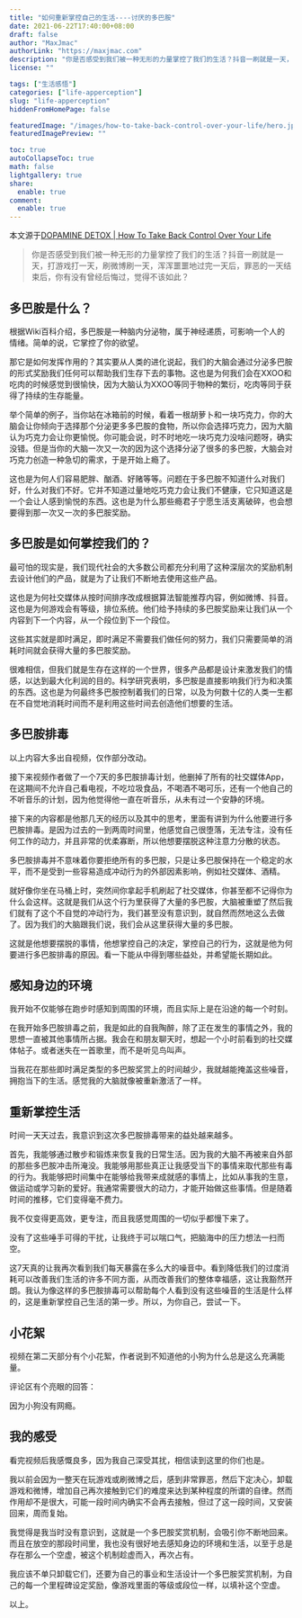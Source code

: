 ```yaml
---
title: "如何重新掌控自己的生活----讨厌的多巴胺"
date: 2021-06-22T17:40:00+08:00
draft: false
author: "MaxJmac"
authorLink: "https://maxjmac.com"
description: "你是否感受到我们被一种无形的力量掌控了我们的生活？抖音一刷就是一天，打游戏打一天，刷微博刷一天，浑浑噩噩地过完一天后，罪恶的一天结束后，你有没有曾经后悔过，觉得不该如此？"
license: ""

tags: ["生活感悟"]
categories: ["life-apperception"]
slug: "life-apperception"
hiddenFromHomePage: false

featuredImage: "/images/how-to-take-back-control-over-your-life/hero.jpg"
featuredImagePreview: ""

toc: true
autoCollapseToc: true
math: false
lightgallery: true
share:
  enable: true
comment:
  enable: true
---
```


本文源于[DOPAMINE DETOX | How To Take Back Control Over Your Life](https://www.youtube.com/watch?v=bV_NdUZEmnE)

> 你是否感受到我们被一种无形的力量掌控了我们的生活？抖音一刷就是一天，打游戏打一天，刷微博刷一天，浑浑噩噩地过完一天后，罪恶的一天结束后，你有没有曾经后悔过，觉得不该如此？

## 多巴胺是什么？

根据Wiki百科介绍，多巴胺是一种脑内分泌物，属于神经递质，可影响一个人的情绪。简单的说，它掌控了你的欲望。

那它是如何发挥作用的？其实要从人类的进化说起，我们的大脑会通过分泌多巴胺的形式奖励我们任何可以帮助我们生存下去的事物。这也是为何我们会在XXOO和吃肉的时候感觉到很愉快，因为大脑认为XXOO等同于物种的繁衍，吃肉等同于获得了持续的生存能量。

举个简单的例子，当你站在冰箱前的时候，看着一根胡萝卜和一块巧克力，你的大脑会让你倾向于选择那个分泌更多多巴胺的食物，所以你会选择巧克力，因为大脑认为巧克力会让你更愉悦。你可能会说，时不时地吃一块巧克力没啥问题呀，确实没错。但是当你的大脑一次又一次的因为这个选择分泌了很多的多巴胺，大脑会对巧克力创造一种急切的需求，于是开始上瘾了。

这也是为何人们容易肥胖、酗酒、好赌等等。问题在于多巴胺不知道什么对我们好，什么对我们不好。它并不知道过量地吃巧克力会让我们不健康，它只知道这是一个会让人感到愉悦的东西。这也是为什么那些瘾君子宁愿生活支离破碎，也会想要得到那一次又一次的多巴胺奖励。

## 多巴胺是如何掌控我们的？

最可怕的现实是，我们现代社会的大多数公司都充分利用了这种深层次的奖励机制去设计他们的产品，就是为了让我们不断地去使用这些产品。

这也是为何社交媒体从按时间排序改成根据算法智能推荐内容，例如微博、抖音。这也是为何游戏会有等级，排位系统。他们给予持续的多巴胺奖励来让我们从一个内容到下一个内容，从一个段位到下一个段位。

这些其实就是即时满足，即时满足不需要我们做任何的努力，我们只需要简单的消耗时间就会获得大量的多巴胺奖励。

很难相信，但我们就是生存在这样的一个世界，很多产品都是设计来激发我们的情感，以达到最大化利润的目的。科学研究表明，多巴胺是直接影响我们行为和决策的东西。这也是为何最终多巴胺控制着我们的日常，以及为何数十亿的人类一生都在不自觉地消耗时间而不是利用这些时间去创造他们想要的生活。

## 多巴胺排毒

以上内容大多出自视频，仅作部分改动。

接下来视频作者做了一个7天的多巴胺排毒计划，他删掉了所有的社交媒体App，在这期间不允许自己看电视，不吃垃圾食品，不喝酒不喝可乐，还有一个他自己的不听音乐的计划，因为他觉得他一直在听音乐，从未有过一个安静的环境。

接下来的内容都是他那几天的经历以及其中的思考，里面有讲到为什么他要进行多巴胺排毒。是因为过去的一到两周时间里，他感觉自己很堕落，无法专注，没有任何工作的动力，并且非常的优柔寡断，所以他想要摆脱这种注意力分散的状态。

多巴胺排毒并不意味着你要拒绝所有的多巴胺，只是让多巴胺保持在一个稳定的水平，而不是受到一些容易造成冲动行为的外部因素影响，例如社交媒体、酒精。

就好像你坐在马桶上时，突然间你拿起手机刷起了社交媒体，你甚至都不记得你为什么会这样。这就是我们从这个行为里获得了大量的多巴胺，大脑被重塑了然后我们就有了这个不自觉的冲动行为，我们甚至没有意识到，就自然而然地这么去做了。因为我们的大脑跟我们说，我们会从这里获得大量的多巴胺。

这就是他想要摆脱的事情，他想掌控自己的决定，掌控自己的行为，这就是他为何要进行多巴胺排毒的原因。看一下能从中得到哪些益处，并希望能长期如此。

## 感知身边的环境

我开始不仅能够在跑步时感知到周围的环境，而且实际上是在沿途的每一个时刻。

在我开始多巴胺排毒之前，我是如此的自我陶醉，除了正在发生的事情之外，我的思想一直被其他事情所占据。我会在和朋友聊天时，想起一个小时前看到的社交媒体帖子。或者迷失在一首歌里，而不是听见鸟叫声。

当我花在那些即时满足类型的多巴胺奖赏上的时间越少，我就越能掩盖这些噪音，拥抱当下的生活。感觉我的大脑就像被重新激活了一样。

## 重新掌控生活

时间一天天过去，我意识到这次多巴胺排毒带来的益处越来越多。

首先，我能够通过散步和锻炼来恢复我的日常生活。因为我的大脑不再被来自外部的那些多巴胺冲击所淹没。我能够用那些真正让我感受当下的事情来取代那些有毒的行为。我能够把时间集中在能够给我带来成就感的事情上，比如从事我的生意，做运动或学习新的爱好。我通常需要很大的动力，才能开始做这些事情。但是随着时间的推移，它们变得毫不费力。

我不仅变得更高效，更专注，而且我感觉周围的一切似乎都慢下来了。

没有了这些唾手可得的干扰，让我终于可以喘口气，把脑海中的压力想法一扫而空。

这7天真的让我再次看到我们每天暴露在多么大的噪音中。看到降低我们的过度消耗可以改善我们生活的许多不同方面，从而改善我们的整体幸福感，这让我豁然开朗。我认为像这样的多巴胺排毒可以帮助每个人看到没有这些噪音的生活是什么样的，这是重新掌控自己生活的第一步。所以，为你自己，尝试一下。

## 小花絮

视频在第二天部分有个小花絮，作者说到不知道他的小狗为什么总是这么充满能量。

评论区有个亮眼的回答：

因为小狗没有网瘾。

## 我的感受

看完视频后我感慨良多，因为我自己深受其扰，相信读到这里的你们也是。

我以前会因为一整天在玩游戏或刷微博之后，感到非常罪恶，然后下定决心，卸载游戏和微博，增加自己再次接触到它们的难度来达到某种程度的所谓的自律。然而作用却不是很大，可能一段时间内确实不会再去接触，但过了这一段时间，又安装回来，周而复始。

我觉得是我当时没有意识到，这就是一个多巴胺奖赏机制，会吸引你不断地回来。而且在放空的那段时间里，我也没有很好地去感知身边的环境和生活，以至于总是存在那么一个空虚，被这个机制趁虚而入，再次占有。

我应该不单只卸载它们，还要为自己的事业和生活设计一个多巴胺奖赏机制，为自己的每一个里程碑设定奖励，像游戏里面的等级或段位一样，以填补这个空虚。


以上。